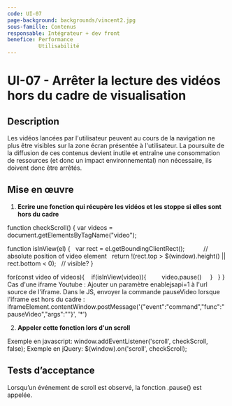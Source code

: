 ```yaml
---
code: UI-07
page-background: backgrounds/vincent2.jpg
sous-famille: Contenus
responsable: Intégrateur + dev front
benefice: Performance
          Utilisabilité
---
```

# UI-07 - Arrêter la lecture des vidéos hors du cadre de visualisation

## Description

Les vidéos lancées par l'utilisateur peuvent au cours de la navigation ne plus être visibles sur la zone écran présentée à l'utilisateur. La poursuite de la diffusion de ces contenus devient inutile et entraîne une consommation de ressources (et donc un impact environnemental) non nécessaire, ils doivent donc être arrêtés.

## Mise en œuvre

1. **Ecrire une fonction qui récupère les vidéos et les stoppe si elles sont hors du cadre**

function checkScroll() {
var videos = document.getElementsByTagName("video");

function isInView(el) {
  var rect = el.getBoundingClientRect();           // absolute position of video element
  return !(rect.top > $(window).height() || rect.bottom < 0);   // visible?
}

for(const video of videos){
   if(isInView(video)){
        video.pause()
    }
  }
}
Cas d'une iframe Youtube :
Ajouter un paramètre enablejsapi=1 à l'url source de l'iframe.
Dans le JS, envoyer la commande pauseVideo lorsque l'iframe est hors du cadre :
iframeElement.contentWindow.postMessage('{"event":"command","func":"pauseVideo","args":""}', '*')

2. **Appeler cette fonction lors d'un scroll**

Exemple en javascript: window.addEventListener('scroll', checkScroll, false);
Exemple en jQuery: $(window).on('scroll', checkScroll);

## Tests d’acceptance

Lorsqu’un événement de scroll est observé, la fonction .pause() est appelée.
